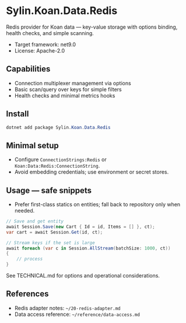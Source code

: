 # Sylin.Koan.Data.Redis

Redis provider for Koan data — key-value storage with options binding, health checks, and simple scanning.

- Target framework: net9.0
- License: Apache-2.0

## Capabilities
- Connection multiplexer management via options
- Basic scan/query over keys for simple filters
- Health checks and minimal metrics hooks

## Install

```powershell
dotnet add package Sylin.Koan.Data.Redis
```

## Minimal setup
- Configure `ConnectionStrings:Redis` or `Koan:Data:Redis:ConnectionString`.
- Avoid embedding credentials; use environment or secret stores.

## Usage — safe snippets
- Prefer first-class statics on entities; fall back to repository only when needed.

```csharp
// Save and get entity
await Session.Save(new Cart { Id = id, Items = [] }, ct);
var cart = await Session.Get(id, ct);

// Stream keys if the set is large
await foreach (var c in Session.AllStream(batchSize: 1000, ct))
{
	// process
}
```

See TECHNICAL.md for options and operational considerations.

## References
- Redis adapter notes: `~/20-redis-adapter.md`
- Data access reference: `~/reference/data-access.md`
